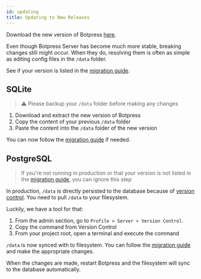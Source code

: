 ```yaml
---
id: updating
title: Updating to New Releases
---
```


Download the new version of Botpress [here](https://botpress.io/download).

Even though Botpress Server has become much more stable, breaking changes still might occur. When they do, resolving them is often as simple as editing config files in the `/data` folder.

See if your version is listed in the [migration guide](releases/migrate).

## SQLite

> ⚠️ Please backup your `/data` folder before making any changes

1. Download and extract the new version of Botpress
1. Copy the content of your previous `/data` folder
1. Paste the content into the `/data` folder of the new version

You can now follow the [migration guide](releases/migrate) if needed.

## PostgreSQL

> If you're not running in production or that your version is not listed in the [migration guide](releases/migrate), you can ignore this step

In production, `/data` is directly persisted to the database because of [version control](../advanced/versions). You need to pull `/data` to your filesystem.

Luckily, we have a tool for that:

1. From the admin section, go to `Profile > Server > Version Control`.
1. Copy the command from Version Control
1. From your project root, open a terminal and execute the command

`/data` is now synced with to filesystem. You can follow the [migration guide](releases/migrate) and make the appropriate changes.

When the changes are made, restart Botpress and the filesystem will sync to the database automatically.
